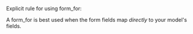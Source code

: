 Explicit rule for using form_for:

A form_for is best used when the form fields map _directly_ to your model's fields. 
